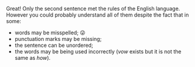 Great! Only the second sentence met the rules of the English language. However you could probably understand all of them despite the fact that in some:

* words may be misspelled; :stuck_out_tongue_winking_eye:
* punctuation marks may be missing;
* the sentence can be unordered;
* the words may be being used incorrectly (_vow_ exists but it is not the same as _how_).
